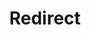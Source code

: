 ﻿---
layout: src/layouts/Redirect.astro
title: Redirect
redirect: https://octopus.com/docs/octopus-rest-api/tentacle.exe-command-line/register-worker
pubDate:  2023-01-01
navSearch: false
navSitemap: false
navMenu: false
---

